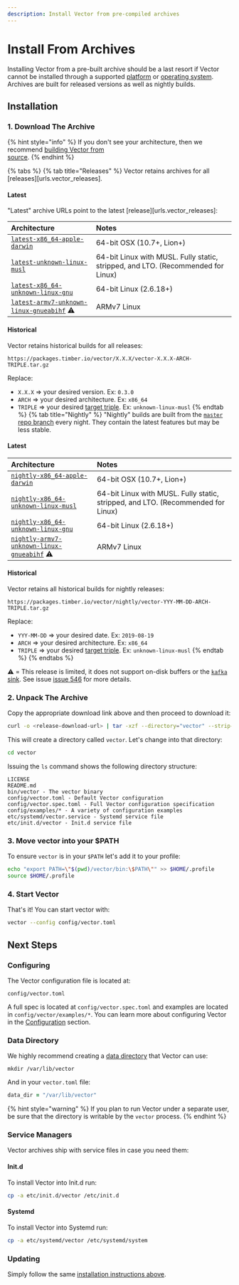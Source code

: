```yaml
---
description: Install Vector from pre-compiled archives
---
```


# Install From Archives

Installing Vector from a pre-built archive should be a last resort if Vector
cannot be installed through a supported [platform][docs.platforms] or
[operating system][docs.operating_systems]. Archives are built for released
versions as well as nightly builds.

## Installation

### 1. Download The Archive

{% hint style="info" %}
If you don't see your architecture, then we recommend [building Vector from \
source][docs.from_source].
{% endhint %}

{% tabs %}
{% tab title="Releases" %}
Vector retains archives for all [releases][urls.vector_releases].

#### Latest

"Latest" archive URLs point to the latest [release][urls.vector_releases]:

| Architecture                                                                                         | Notes                                                                            |
|:-----------------------------------------------------------------------------------------------------|:---------------------------------------------------------------------------------|
| [`latest-x86_64-apple-darwin`][urls.vector_latest_release_x86_64-apple-darwin]                        | 64-bit OSX (10.7+, Lion+)                                                        |
| [`latest-unknown-linux-musl`][urls.vector_latest_release_x86_64-unknown-linux-musl]            | 64-bit Linux with MUSL. Fully static, stripped, and LTO. (Recommended for Linux) |
| [`latest-x86_64-unknown-linux-gnu`][urls.vector_latest_release_x86_64-unknown-linux-gnu]              | 64-bit Linux (2.6.18+)                                                           |
| [`latest-armv7-unknown-linux-gnueabihf`][urls.vector_latest_release_armv7-unknown-linux-gnueabihf] ⚠️ | ARMv7 Linux                                                                      |

#### Historical

Vector retains historical builds for all releases:

```
https://packages.timber.io/vector/X.X.X/vector-X.X.X-ARCH-TRIPLE.tar.gz
```

Replace:

* `X.X.X` => your desired version. Ex: `0.3.0`
* `ARCH` => your desired architecture. Ex: `x86_64`
* `TRIPLE` => your desired [target triple][urls.rust_target_triples]. Ex: `unknown-linux-musl`
{% endtab %}
{% tab title="Nightly" %}
"Nightly" builds are built from the [`master` repo branch][urls.vector_repo]
every night. They contain the latest features but may be less stable.

#### Latest

| Architecture                                                                                                          | Notes                                                                            |
|:----------------------------------------------------------------------------------------------------------------------|:---------------------------------------------------------------------------------|
| [`nightly-x86_64-apple-darwin`][urls.vector_latest_nightly_x86_64-apple-darwin]                                        | 64-bit OSX (10.7+, Lion+)                                                        |
| [`nightly-x86_64-unknown-linux-musl`][urls.vector_latest_nightly_x86_64-unknown-linux-musl]                            | 64-bit Linux with MUSL. Fully static, stripped, and LTO. (Recommended for Linux) |
| [`nightly-x86_64-unknown-linux-gnu`][urls.vector_latest_nightly_x86_64-unknown-linux-gnu]                              | 64-bit Linux (2.6.18+)                                                           |
| [`nightly-armv7-unknown-linux-gnueabihf`][urls.vector_latest_nightly_armv7-unknown-linux-gnueabihf] ⚠️ | ARMv7 Linux                                                                      |

#### Historical

Vector retains all historical builds for nightly releases:

```
https://packages.timber.io/vector/nightly/vector-YYY-MM-DD-ARCH-TRIPLE.tar.gz
```

Replace:

* `YYY-MM-DD` => your desired date. Ex: `2019-08-19`
* `ARCH` => your desired architecture. Ex: `x86_64`
* `TRIPLE` => your desired [target triple][urls.rust_target_triples]. Ex: `unknown-linux-musl`
{% endtab %}
{% endtabs %}

⚠️ = This release is limited, it does not support on-disk buffers or the [`kafka` sink][docs.sinks.kafka]. See issue [issue 546][urls.issue_661] for more details.

### 2. Unpack The Archive

Copy the appropriate download link above and then proceed to download it:

```bash
curl -o <release-download-url> | tar -xzf --directory="vector" --strip-components=1
```

This will create a directory called `vector`. Let's change into that directory:

```bash
cd vector
```

Issuing the `ls` command shows the following directory structure:

```
LICENSE
README.md
bin/vector - The vector binary
config/vector.toml - Default Vector configuration
config/vector.spec.toml - Full Vector configuration specification
config/examples/* - A variety of configuration examples
etc/systemd/vector.service - Systemd service file
etc/init.d/vector - Init.d service file
```

### 3. Move vector into your $PATH

To ensure `vector` is in your `$PATH` let's add it to your profile:

```bash
echo "export PATH=\"$(pwd)/vector/bin:\$PATH\"" >> $HOME/.profile
source $HOME/.profile
```

### 4. Start Vector

That's it! You can start vector with:

```bash
vector --config config/vector.toml
```

## Next Steps

### Configuring

The Vector configuration file is located at:

```
config/vector.toml
```

A full spec is located at `config/vector.spec.toml` and examples are
located in `config/vector/examples/*`. You can learn more about configuring
Vector in the [Configuration][docs.configuration] section.

### Data Directory

We highly recommend creating a [data directory][docs.configuration#data-directory]
that Vector can use:

```
mkdir /var/lib/vector
```

And in your `vector.toml` file:

```coffeescript
data_dir = "/var/lib/vector"
```

{% hint style="warning" %}
If you plan to run Vector under a separate user, be sure that the directory
is writable by the `vector` process.
{% endhint %}

### Service Managers

Vector archives ship with service files in case you need them:

#### Init.d

To install Vector into Init.d run:

```bash
cp -a etc/init.d/vector /etc/init.d
```

#### Systemd

To install Vector into Systemd run:

```bash
cp -a etc/systemd/vector /etc/systemd/system
```

### Updating

Simply follow the same [installation instructions above](#installation).


[docs.configuration#data-directory]: ../../../usage/configuration#data-directory
[docs.configuration]: ../../../usage/configuration
[docs.from_source]: ../../../setup/installation/manual/from-source.md
[docs.operating_systems]: ../../../setup/installation/operating-systems
[docs.platforms]: ../../../setup/installation/platforms
[docs.sinks.kafka]: ../../../usage/configuration/sinks/kafka.md
[urls.issue_661]: https://github.com/timberio/vector/issues/661
[urls.releases]: https://github.com/timberio/vector/releases
[urls.rust_target_triples]: https://forge.rust-lang.org/platform-support.html
[urls.vector_latest_nightly_armv7-unknown-linux-gnueabihf]: https://packages.timber.io/vector/nightly/vector-nightly-armv7-unknown-linux-gnueabihf.tar.gz
[urls.vector_latest_nightly_x86_64-apple-darwin]: https://packages.timber.io/vector/nightly/vector-nightly-x86_64-apple-darwin.tar.gz
[urls.vector_latest_nightly_x86_64-unknown-linux-gnu]: https://packages.timber.io/vector/nightly/vector-nightly-x86_64-unknown-linux-gnu.tar.gz
[urls.vector_latest_nightly_x86_64-unknown-linux-musl]: https://packages.timber.io/vector/nightly/vector-nightly-x86_64-unknown-linux-musl.tar.gz
[urls.vector_latest_release_armv7-unknown-linux-gnueabihf]: https://packages.timber.io/vector/latest/vector-latest-armv7-unknown-linux-gnueabihf.tar.gz
[urls.vector_latest_release_x86_64-apple-darwin]: https://packages.timber.io/vector/latest/vector-latest-x86_64-apple-darwin.tar.gz
[urls.vector_latest_release_x86_64-unknown-linux-gnu]: https://packages.timber.io/vector/latest/vector-latest-x86_64-unknown-linux-gnu.tar.gz
[urls.vector_latest_release_x86_64-unknown-linux-musl]: https://packages.timber.io/vector/latest/vector-latest-x86_64-unknown-linux-musl.tar.gz
[urls.vector_repo]: https://github.com/timberio/vector

